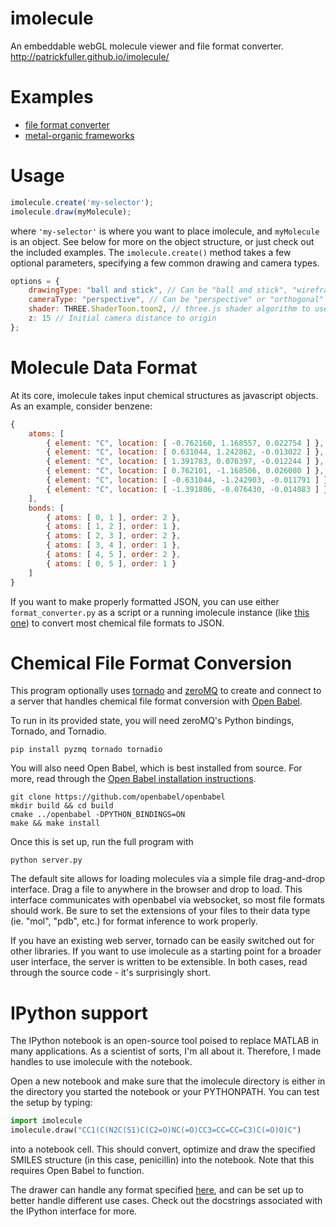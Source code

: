 imolecule
=========

An embeddable webGL molecule viewer and file format converter.
http://patrickfuller.github.io/imolecule/

Examples
========

 * [file format converter](http://www.patrick-fuller.com/imolecule.html)
 * [metal-organic frameworks](http://patrickfuller.github.io/imolecule/examples/mof.html)

Usage
=====

```javascript
imolecule.create('my-selector');
imolecule.draw(myMolecule);
```

where `'my-selector'` is where you want to place imolecule, and `myMolecule` is
an object. See below for more on the object structure, or just check out the
included examples. The `imolecule.create()` method takes a few optional parameters,
specifying a few common drawing and camera types.

```javascript
options = {
    drawingType: "ball and stick", // Can be "ball and stick", "wireframe", or "space filling"
    cameraType: "perspective", // Can be "perspective" or "orthogonal"
    shader: THREE.ShaderToon.toon2, // three.js shader algorithm to use
    z: 15 // Initial camera distance to origin
};
```

Molecule Data Format
====================

At its core, imolecule takes input chemical structures as javascript objects.
As an example, consider benzene:

```javascript
{
    atoms: [
        { element: "C", location: [ -0.762160, 1.168557, 0.022754 ] },
        { element: "C", location: [ 0.631044, 1.242862, -0.013022 ] },
        { element: "C", location: [ 1.391783, 0.076397, -0.012244 ] },
        { element: "C", location: [ 0.762101, -1.168506, 0.026080 ] },
        { element: "C", location: [ -0.631044, -1.242903, -0.011791 ] },
        { element: "C", location: [ -1.391806, -0.076430, -0.014083 ] },
    ],
    bonds: [
        { atoms: [ 0, 1 ], order: 2 },
        { atoms: [ 1, 2 ], order: 1 },
        { atoms: [ 2, 3 ], order: 2 },
        { atoms: [ 3, 4 ], order: 1 },
        { atoms: [ 4, 5 ], order: 2 },
        { atoms: [ 0, 5 ], order: 1 }
    ]
}
```

If you want to make properly formatted JSON, you can use either `format_converter.py` as a script
or a running imolecule instance (like [this one](http://www.patrick-fuller.com/imolecule.html))
to convert most chemical file formats to JSON.

Chemical File Format Conversion
===============================

This program optionally uses [tornado](http://www.tornadoweb.org/en/stable/) and [zeroMQ](http://zeromq.org/) to create and connect to a server that handles chemical file format conversion with [Open Babel](http://openbabel.org/wiki/Main_Page).

To run in its provided state, you will need zeroMQ's Python bindings, Tornado, and Tornadio.

```
pip install pyzmq tornado tornadio
```

You will also need Open Babel, which is best installed from source. For more, read through the [Open Babel installation instructions](http://openbabel.org/docs/dev/Installation/install.html).

```
git clone https://github.com/openbabel/openbabel
mkdir build && cd build
cmake ../openbabel -DPYTHON_BINDINGS=ON
make && make install
```

Once this is set up, run the full program with

```
python server.py
```

The default site allows for loading molecules via a simple file drag-and-drop interface.
Drag a file to anywhere in the browser and drop to load. This interface
communicates with openbabel via websocket, so most file formats should work. Be
sure to set the extensions of your files to their data type (ie. "mol", "pdb",
etc.) for format inference to work properly.

If you have an existing web server, tornado can be easily switched out for other libraries. If you want to use imolecule as a starting point for a broader user interface, the server is written to be extensible. In both cases, read through the source code - it's surprisingly short.

IPython support
===============

The IPython notebook is an open-source tool poised to replace MATLAB in many
applications. As a scientist of sorts, I'm all about it. Therefore, I made
handles to use imolecule with the notebook.

Open a new notebook and make sure that the imolecule
directory is either in the directory you started the notebook or your
PYTHONPATH. You can test the setup by typing:

```python
import imolecule
imolecule.draw("CC1(C(N2C(S1)C(C2=O)NC(=O)CC3=CC=CC=C3)C(=O)O)C")
```

into a notebook cell. This should convert, optimize and draw the specified
SMILES structure (in this case, penicillin) into the notebook. Note that this
requires Open Babel to function.

The drawer can handle any format specified [here](http://openbabel.org/docs/2.3.1/FileFormats/Overview.html),
and can be set up to better handle different use cases. Check out the docstrings
associated with the IPython interface for more.
